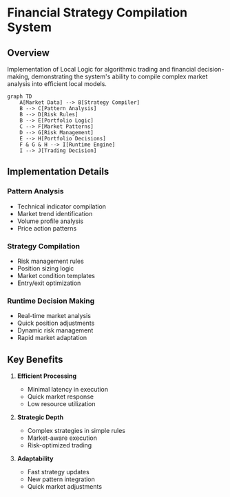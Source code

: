 # Financial Strategy Compilation System

## Overview
Implementation of Local Logic for algorithmic trading and financial decision-making, demonstrating the system's ability to compile complex market analysis into efficient local models.

```mermaid
graph TD
    A[Market Data] --> B[Strategy Compiler]
    B --> C[Pattern Analysis]
    B --> D[Risk Rules]
    B --> E[Portfolio Logic]
    C --> F[Market Patterns]
    D --> G[Risk Management]
    E --> H[Portfolio Decisions]
    F & G & H --> I[Runtime Engine]
    I --> J[Trading Decision]
```

## Implementation Details

### Pattern Analysis
- Technical indicator compilation
- Market trend identification
- Volume profile analysis
- Price action patterns

### Strategy Compilation
- Risk management rules
- Position sizing logic
- Market condition templates
- Entry/exit optimization

### Runtime Decision Making
- Real-time market analysis
- Quick position adjustments
- Dynamic risk management
- Rapid market adaptation

## Key Benefits
1. **Efficient Processing**
   - Minimal latency in execution
   - Quick market response
   - Low resource utilization

2. **Strategic Depth**
   - Complex strategies in simple rules
   - Market-aware execution
   - Risk-optimized trading

3. **Adaptability**
   - Fast strategy updates
   - New pattern integration
   - Quick market adjustments
